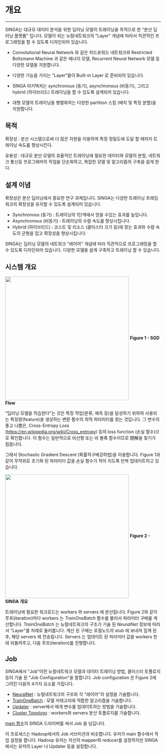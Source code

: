 # 개요

---

SINGA는 대규모 데이터 분석을 위한 딥러닝 모델의 트레이닝을 목적으로 한 "분산 딥러닝 플랫폼" 입니다. 모델이 되는 뉴럴네트워크의 "Layer" 개념에 따라서 직관적인 프로그래밍을 할 수 있도록 디자인되어 있습니다.

* Convolutional Neural Network 와 같은 피드포워드 네트워크와 Restricted Boltzmann Machine 과 같은 에너지 모델, Recurrent Neural Network 모델 등 다양한 모델을 지원합니다.

* 다양한 기능을 가지는 "Layer"들이 Built-in Layer 로 준비되어 있습니다.

* SINGA 아키텍처는 synchronous (동기), asynchronous (비동기), 그리고 hybrid (하이브리드) 트레이닝을 할 수 있도록 설계되어 있습니다.

* 대형 모델의 트레이닝을 병렬화하는 다양한 partition 스킴 (배치 및 특징 분할)을 지원합니다.


## 목적

확장성 : 분산 시스템으로써 더 많은 자원을 이용하여 특정 정밀도에 도달 할 때까지 트레이닝 속도를 향상시킨다.

유용성 : 대규모 분산 모델의 효율적인 트레이닝에 필요한 데이터와 모델의 분할, 네트워크 통신등 프로그래머의 작업을 단순화하고, 복잡한 모델 및 알고리즘의 구축을 쉽게 한다.


## 설계 이념

확장성은 분산 딥러닝에서 중요한 연구 과제입니다.
SINGA는 다양한 트레이닝 프레임워크의 확장성을 유지할 수 있도록 설계되어 있습니다.
* Synchronous (동기) : 트레이닝의 1단계에서 얻을 수있는 효과를 높입니다.
* Asynchronous (비동기) : 트레이닝의 수렴 속도를 향상시킵니다.
* Hybrid (하이브리드) : 코스트 및 리소스 (클러스터 크기 등)에 맞는 효과와 수렴 속도의 균형을 잡고 확장성을 향상시킵니다.

SINGA는 딥러닝 모델의 네트워크 "레이어" 개념에 따라 직관적으로 프로그래밍을 할 수 있도록 디자인되어 있습니다. 다양한 모델을 쉽게 구축하고 트레이닝 할 수 있습니다.

## 시스템 개요

<img src = "../../images/sgd.png" align="center" width="400px"/>
<span> <strong> Figure 1 - SGD Flow </strong> </span>

"딥러닝 모델을 학습한다"는 것은 특정 작업(분류, 예측 등)을 달성하기 위하여 사용되는 특징량(feature)을 생성하는 변환 함수의 최적 파라미터를 찾는 것입니다.
그 변수의 좋고 나쁨은, Cross-Entropy Loss (https://en.wikipedia.org/wiki/Cross_entropy) 등의 loss function (손실 함수)으로 확인합니다. 이 함수는 일반적으로 비선형 또는 비 볼록 함수이므로 閉解을 찾기가 힘듭니다.

그래서 Stochastic Gradient Descent (확률적구배강하법)을 이용합니다.
Figure 1과 같이 무작위로 초기화 된 파라미터 값을 손실 함수가 작아 지도록 반복 업데이트하고 있습니다.

<img src = "../../images/overview.png" align="center" width="400px"/>
<span> <strong> Figure 2 - SINGA 개요 </strong> </span>

트레이닝에 필요한 워크로드는 workers 와 servers 에 분산됩니다.
Figure 2와 같이 루프(iteration)마다 workers 는 *TrainOneBatch* 함수를 불러서 파라미터 구배를 계산합니다.
*TrainOneBatch* 는 뉴럴네트워크의 구조가 기술 된 *NeuralNet* 정보에 따라서 "Layer"를 차례로 둘러봅니다.
계산 된 구배는 로컬노드의 stub 에 보내져 집계 된 후, 해당 servers 에 전송됩니다. Servers 는 업데이트 된 파라미터 값을 workers 한테 되돌려주고, 다음 루프(iteration)를 진행합니다.


## Job

SINGA에서 "Job"이란 뉴럴네트워크 모델과 데이터 트레이닝 방법, 클러스터 토폴로지 등이 기술 된 "Job Configuration"을 말합니다.
Job configuration 은 Figure 2에 그려진 다음의 4가지 요소를 가집니다.

* [NeuralNet](neural-net.html) : 뉴럴네트워크의 구조와 각 "레이어"의 설정을 기술합니다.
* [TrainOneBatch](train-one-batch.html) : 모델 카테고리에 적합한 알고리즘을 기술합니다.
* [Updater](updater.html) : server에서 매개 변수를 업데이트하는 방법을 기술합니다.
* [Cluster Topology](distributed-training.html) : workers와 servers 분산 토폴로지를 기술합니다.

[main 함수](programming-guide.html)의 SINGA 드라이버를 써서 Job 을 넘깁니다.

이 프로세스는 Hadoop에서의 Job 서브미션과 비슷합니다.
유저가 main 함수에서 작업 설정을 합니다.
Hadoop 유저는 자신의 mapper와 reducer를 설정하지만 SINGA 에서는 유저의 Layer 나 Updater 등을 설정합니다.
